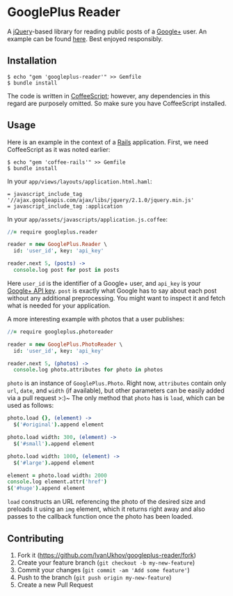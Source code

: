 # GooglePlus Reader

A [jQuery](http://jquery.com)-based library for reading public posts
of a [Google+](https://plus.google.com) user. An example can be found
[here](http://ivanukhov.com). Best enjoyed responsibly.

## Installation

    $ echo "gem 'googleplus-reader'" >> Gemfile
    $ bundle install

The code is written in [CoffeeScript](http://coffeescript.org); however,
any dependencies in this regard are purposely omitted. So make sure you
have CoffeeScript installed.

## Usage

Here is an example in the context of a [Rails](http://rubyonrails.org)
application. First, we need CoffeeScript as it was noted earlier:

    $ echo "gem 'coffee-rails'" >> Gemfile
    $ bundle install

In your `app/views/layouts/application.html.haml`:
``` rails
= javascript_include_tag '//ajax.googleapis.com/ajax/libs/jquery/2.1.0/jquery.min.js'
= javascript_include_tag :application
```

In your `app/assets/javascripts/application.js.coffee`:
``` coffee
//= require googleplus.reader

reader = new GooglePlus.Reader \
  id: 'user_id', key: 'api_key'

reader.next 5, (posts) ->
  console.log post for post in posts
```
Here `user_id` is the identifier of a Google+ user, and `api_key` is your
[Google+ API key](https://developers.google.com/+/api/oauth).
`post` is exactly what Google has to say about each post without any
additional preprocessing. You might want to inspect it and fetch what is
needed for your application.

A more interesting example with photos that a user publishes:
``` coffee
//= require googleplus.photoreader

reader = new GooglePlus.PhotoReader \
  id: 'user_id', key: 'api_key'

reader.next 5, (photos) ->
  console.log photo.attributes for photo in photos
```
`photo` is an instance of `GooglePlus.Photo`. Right now, `attributes`
contain only `url`, `date`, and `width` (if available), but other parameters
can be easily added via a pull request >:)~ The only method that `photo`
has is `load`, which can be used as follows:
``` coffee
photo.load {}, (element) ->
  $('#original').append element

photo.load width: 300, (element) ->
  $('#small').append element

photo.load width: 1000, (element) ->
  $('#large').append element

element = photo.load width: 2000
console.log element.attr('href')
$('#huge').append element
```
`load` constructs an URL referencing the photo of the desired size and
preloads it using an `img` element, which it returns right away and also
passes to the callback function once the photo has been loaded.


## Contributing

1. Fork it (https://github.com/IvanUkhov/googleplus-reader/fork)
2. Create your feature branch (`git checkout -b my-new-feature`)
3. Commit your changes (`git commit -am 'Add some feature'`)
4. Push to the branch (`git push origin my-new-feature`)
5. Create a new Pull Request
